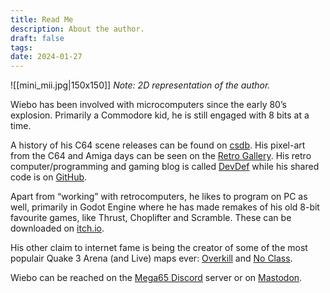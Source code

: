 ```yaml
---
title: Read Me
description: About the author.
draft: false
tags: 
date: 2024-01-27
---
```


![[mini_mii.jpg|150x150]]
*Note: 2D representation of the author.*

Wiebo has been involved with microcomputers since the early 80’s explosion. Primarily a Commodore kid, he is still engaged with 8 bits at a time.

A history of his C64 scene releases can be found on [csdb](https://csdb.dk/scener/?id=14141).  His pixel-art from the C64 and Amiga days can be seen on the [Retro Gallery](https://tomseditor.com/gallery/browse?platform=&format=&author=wdw&year=&sort=&group=&nsfw=&lang=en). His retro computer/programming and gaming blog is called [DevDef](https://devdef.blogspot.com/) while his shared code is on [GitHub](https://github.com/wiebow).

Apart from “working” with retrocomputers, he likes to program on PC as well, primarily in Godot Engine where he has made remakes of his old 8-bit favourite games, like Thrust, Choplifter and Scramble. These can be downloaded on [itch.io](https://wiebow.itch.io/).

His other claim to internet fame is being the creator of some of the most populair Quake 3 Arena (and Live) maps ever: [Overkill](https://www.lvlworld.com/review/id:80) and [No Class](https://www.lvlworld.com/review/id:495).

Wiebo can be reached on the [Mega65 Discord](https://discord.com/invite/5DNvESf) server or on [Mastodon](http://oldbytes.space/@wiebow).
